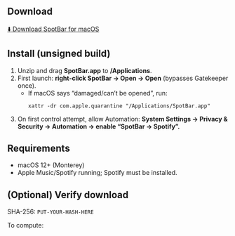 ## Download
[⬇️ Download SpotBar for macOS](https://github.com/sakshamdhuria/spotBar/releases/latest/download/SpotBar.zip)

## Install (unsigned build)
1. Unzip and drag **SpotBar.app** to **/Applications**.
2. First launch: **right-click SpotBar → Open → Open** (bypasses Gatekeeper once).
   - If macOS says “damaged/can’t be opened”, run:
     ```
     xattr -dr com.apple.quarantine "/Applications/SpotBar.app"
     ```
3. On first control attempt, allow Automation:
   **System Settings → Privacy & Security → Automation → enable “SpotBar → Spotify”.**

## Requirements
- macOS 12+ (Monterey)  
- Apple Music/Spotify running; Spotify must be installed.

## (Optional) Verify download
SHA-256: `PUT-YOUR-HASH-HERE`

To compute:
